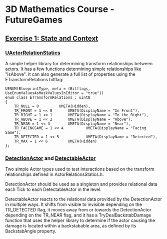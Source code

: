 # 3D Mathematics Course - FutureGames

## [Exercise 1: State and Context](https://github.com/AntonHedlundFG/MathCourse/releases/tag/Exercise-1-State-and-Context)

### [UActorRelationStatics](/Source/MathCourse/Public/Utils/ActorRelationsStatics.h)
A simple helper library for determining transform relationships between actors. It has a few functions determining simple relationships like "IsAbove". It can also generate a full list of properties using the ETransformRelations bitflag:
```
UENUM(BlueprintType, meta = (Bitflags, UseEnumValuesAsMaskValuesInEditor = "true"))
enum class ETransformRelations : uint8
{
	TR_NULL = 0			UMETA(Hidden),
	TR_FRONT = 1 << 0		UMETA(DisplayName = "In Front"),
	TR_RIGHT = 1 << 1		UMETA(DisplayName = "To the Right"),
	TR_ABOVE = 1 << 2		UMETA(DisplayName = "Above"),
	TR_NEAR = 1 << 3		UMETA(DisplayName = "Near"),
	TR_FACINGSAME = 1 << 4	        UMETA(DisplayName = "Facing Same"),
	TR_DETECTED = 1 << 5	        UMETA(DisplayName = "Detected"),
	TR_MAX = 1 << 6			UMETA(Hidden)
};
```

### [DetectionActor](/Source/MathCourse/Public/Detections/DetectionActor.h) and [DetectableActor](/Source/MathCourse/Public/Detections/DetectableActor.h)
Two simple Actor types used to test interactions based on the transform relationships defined in ActorRelationsStatics.h.

DetectionActor should be used as a singleton and provides relational data each Tick to each DetectableActor in the level.

DetectableActor reacts to the relational data provided by the DetectionActor in multiple ways. It shifts from visible to invisible depending on the TR_DETECTED flag, it moves away from or towards the DetectionActor depending on the TR_NEAR flag, and it has a TryDealBackstabDamage function that uses the helper library to determine if the actor causing the damage is located within a backstabable area, as defined by its BackstabAngle property.
